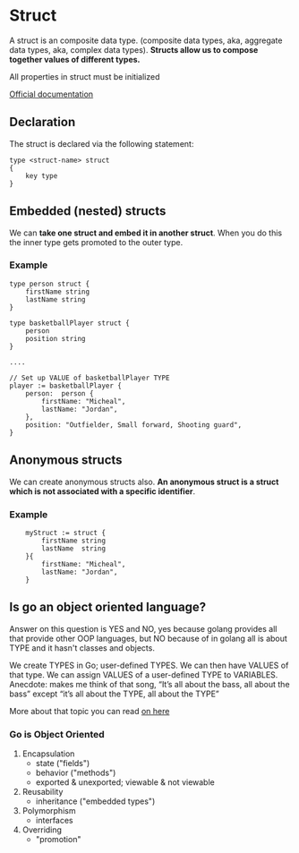 # Struct

A struct is an composite data type. (composite data types, aka, aggregate data types, aka, complex data types). **Structs allow us to compose together values of different types.**

All properties in struct must be initialized

[Official documentation](https://golang.org/ref/spec#Struct_types)

## Declaration 

The struct is declared via the following statement:
 ```
 type <struct-name> struct 
 {
     key type
 }
 ```

 ## Embedded (nested) structs

We can **take one struct and embed it in another struct**. When you do this the inner type gets promoted to the outer type. 

### Example

```
type person struct {
    firstName string
    lastName string
}

type basketballPlayer struct {
    person
    position string
}

....

// Set up VALUE of basketballPlayer TYPE
player := basketballPlayer {
    person:  person {
		firstName: "Micheal",
		lastName: "Jordan",
	},
    position: "Outfielder, Small forward, Shooting guard",
}

```

## Anonymous structs

We can create anonymous structs also. **An anonymous struct is a struct which is not associated with a specific identifier**.

### Example

```
    myStruct := struct {
		firstName string
		lastName  string
	}{
		firstName: "Micheal",
		lastName: "Jordan",
	}
```

## Is go an object oriented language?

Answer on this question is YES and NO, yes because golang provides all that provide other OOP languages, but NO because of in golang all is about TYPE and it hasn't classes and objects.

We create TYPES in Go; user-defined TYPES. We can then have VALUES of that type. We can assign VALUES of a user-defined TYPE to VARIABLES. Anecdote: makes me think of that song, “It’s all about the bass, all about the bass” except “it’s all about the TYPE, all about the TYPE”

More about that topic you can read [on here](https://golang.org/doc/faq#Is_Go_an_object-oriented_language)


### Go is Object Oriented

1. Encapsulation
    - state ("fields")
    - behavior ("methods")
    - exported & unexported; viewable & not viewable
2. Reusability
    - inheritance ("embedded types")
3. Polymorphism
    - interfaces
4. Overriding
    -  "promotion"   
